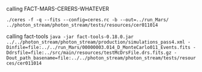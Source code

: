 calling FACT-MARS-CERERS-WHATEVER

```./ceres -f -q --fits --config=ceres.rc -b --out=../run_Mars/ ../photon_stream/photon_stream/tests/resources/cer011014```

calling fact-tools
```java -jar fact-tools-0.18.0.jar ../../photon_stream/photon_stream/production/simulations_pass4.xml -Dinfile=file:../../run_Mars/00000003.014_D_MonteCarlo011_Events.fits -Ddrsfile=file:../src/main/resources/testMcDrsFile.drs.fits.gz -Dout_path_basename=file:../../photon_stream/photon_stream/tests/resources/cer011014```
